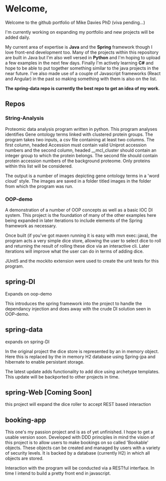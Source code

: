 # Welcome,

Welcome to the github portfolio of Mike Davies PhD (viva pending...)

I'm currently working on expanding my portfolio and new projects will be added daily. 

My current area of expertise is **Java** and the **Spring** framework though I love front-end development too. Many of the projects within this repository are built in Java 
but I'm also well versed in **Python** and I'm hoping to upload a few examples in the next few days. Finally I'm actively learning **C#** and hope to be able to put together something similar
to the java projects in the near future. I've also made use of a couple of Javascript frameworks (React and Angular) in the past so making something with them is also on the list. 

**The spring-data repo is currently the best repo to get an idea of my work.**

## Repos
### String-Analysis 
Proteomic data analysis program written in python. This program analyses identifies Gene ontology terms linked with clustered protein groups. The program takes two inputs, a csv file containing at least two columns. The first column, headed Accession must contain valid Uniprot accession numbers and the second column, headed \__mcl_cluster should contain an integer group to which the protein belongs. The second file should contain protein accession numbers of the background proteome. Only proteins within this list will be considered. 

The output is a number of images depicting gene ontology terms in a 'word cloud' style. The images are saved in a folder titled images in the folder from which the program was run. 

### OOP-demo
A demonstration of a number of OOP concepts as well as a basic IOC DI system. This project is the foundation of many of the other examples here being expanded 
in later iterations to include elements of the Spring framework as necessary. 

Once built (if you've got maven running it is easy with mvn exec::java), the program acts a very simple dice store, allowing the user to select dice to roll
and returning the result of rolling these dice via an interactive cli. Later iterations will improve what the user can do in terms of adding dice. 

JUnit5 and the mockito extension were used to create the unit tests for this program.

## spring-DI
Expands on oop-demo

This introduces the spring framework into the project to handle the dependancy injection and does away with the crude DI solution seen in OOP-demo.

## spring-data
expands on spring-DI

In the original project the dice store is represented by an in memory object. Here this is replaced by the in memory H2 database using Spring-jpa and hibernate 
to enable persistant storage. 

The latest update adds functionality to add dice using archetype templates. This update will be backported to other projects in time.

## spring-Web [Coming Soon]
this project will expand the dice roller to accept REST based interaction

## booking-app
This one's my passion project and is as of yet unfinished. I hope to get a usable version soon. Developed with DDD principles in mind the vision of this 
project is to allow users to make bookings on so called 'Bookable' objects. These objects can be created and managed by users with a variety of security 
levels. It is backed by a database (currently H2) in which all objects are stored. 

Interaction with the program will be conducted via a RESTful interface. In time I intend to build a pretty front end in javascript. 


